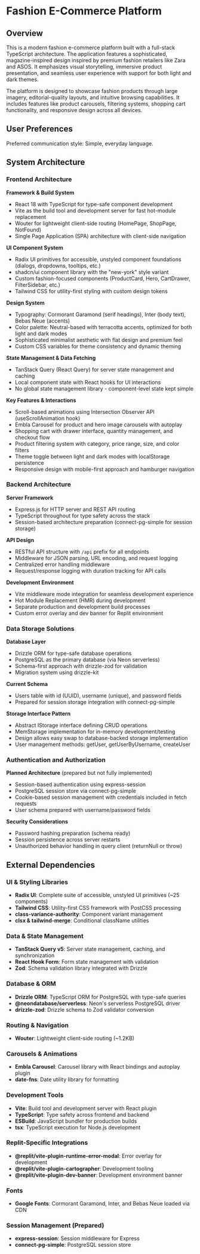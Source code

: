 # Fashion E-Commerce Platform

## Overview

This is a modern fashion e-commerce platform built with a full-stack TypeScript architecture. The application features a sophisticated, magazine-inspired design inspired by premium fashion retailers like Zara and ASOS. It emphasizes visual storytelling, immersive product presentation, and seamless user experience with support for both light and dark themes.

The platform is designed to showcase fashion products through large imagery, editorial-quality layouts, and intuitive browsing capabilities. It includes features like product carousels, filtering systems, shopping cart functionality, and responsive design across all devices.

## User Preferences

Preferred communication style: Simple, everyday language.

## System Architecture

### Frontend Architecture

**Framework & Build System**
- React 18 with TypeScript for type-safe component development
- Vite as the build tool and development server for fast hot-module replacement
- Wouter for lightweight client-side routing (HomePage, ShopPage, NotFound)
- Single Page Application (SPA) architecture with client-side navigation

**UI Component System**
- Radix UI primitives for accessible, unstyled component foundations (dialogs, dropdowns, tooltips, etc.)
- shadcn/ui component library with the "new-york" style variant
- Custom fashion-focused components (ProductCard, Hero, CartDrawer, FilterSidebar, etc.)
- Tailwind CSS for utility-first styling with custom design tokens

**Design System**
- Typography: Cormorant Garamond (serif headings), Inter (body text), Bebas Neue (accents)
- Color palette: Neutral-based with terracotta accents, optimized for both light and dark modes
- Sophisticated minimalist aesthetic with flat design and premium feel
- Custom CSS variables for theme consistency and dynamic theming

**State Management & Data Fetching**
- TanStack Query (React Query) for server state management and caching
- Local component state with React hooks for UI interactions
- No global state management library - component-level state kept simple

**Key Features & Interactions**
- Scroll-based animations using Intersection Observer API (useScrollAnimation hook)
- Embla Carousel for product and hero image carousels with autoplay
- Shopping cart with drawer interface, quantity management, and checkout flow
- Product filtering system with category, price range, size, and color filters
- Theme toggle between light and dark modes with localStorage persistence
- Responsive design with mobile-first approach and hamburger navigation

### Backend Architecture

**Server Framework**
- Express.js for HTTP server and REST API routing
- TypeScript throughout for type safety across the stack
- Session-based architecture preparation (connect-pg-simple for session storage)

**API Design**
- RESTful API structure with `/api` prefix for all endpoints
- Middleware for JSON parsing, URL encoding, and request logging
- Centralized error handling middleware
- Request/response logging with duration tracking for API calls

**Development Environment**
- Vite middleware mode integration for seamless development experience
- Hot Module Replacement (HMR) during development
- Separate production and development build processes
- Custom error overlay and dev banner for Replit environment

### Data Storage Solutions

**Database Layer**
- Drizzle ORM for type-safe database operations
- PostgreSQL as the primary database (via Neon serverless)
- Schema-first approach with drizzle-zod for validation
- Migration system using drizzle-kit

**Current Schema**
- Users table with id (UUID), username (unique), and password fields
- Prepared for session storage integration with connect-pg-simple

**Storage Interface Pattern**
- Abstract IStorage interface defining CRUD operations
- MemStorage implementation for in-memory development/testing
- Design allows easy swap to database-backed storage implementation
- User management methods: getUser, getUserByUsername, createUser

### Authentication and Authorization

**Planned Architecture** (prepared but not fully implemented)
- Session-based authentication using express-session
- PostgreSQL session store via connect-pg-simple
- Cookie-based session management with credentials included in fetch requests
- User schema prepared with username/password fields

**Security Considerations**
- Password hashing preparation (schema ready)
- Session persistence across server restarts
- Unauthorized behavior handling in query client (returnNull or throw)

## External Dependencies

### UI & Styling Libraries
- **Radix UI**: Complete suite of accessible, unstyled UI primitives (~25 components)
- **Tailwind CSS**: Utility-first CSS framework with PostCSS processing
- **class-variance-authority**: Component variant management
- **clsx & tailwind-merge**: Conditional className utilities

### Data & State Management
- **TanStack Query v5**: Server state management, caching, and synchronization
- **React Hook Form**: Form state management with validation
- **Zod**: Schema validation library integrated with Drizzle

### Database & ORM
- **Drizzle ORM**: TypeScript ORM for PostgreSQL with type-safe queries
- **@neondatabase/serverless**: Neon's serverless PostgreSQL driver
- **drizzle-zod**: Drizzle schema to Zod validator conversion

### Routing & Navigation
- **Wouter**: Lightweight client-side routing (~1.2KB)

### Carousels & Animations
- **Embla Carousel**: Carousel library with React bindings and autoplay plugin
- **date-fns**: Date utility library for formatting

### Development Tools
- **Vite**: Build tool and development server with React plugin
- **TypeScript**: Type safety across frontend and backend
- **ESBuild**: JavaScript bundler for production builds
- **tsx**: TypeScript execution for Node.js development

### Replit-Specific Integrations
- **@replit/vite-plugin-runtime-error-modal**: Error overlay for development
- **@replit/vite-plugin-cartographer**: Development tooling
- **@replit/vite-plugin-dev-banner**: Development environment banner

### Fonts
- **Google Fonts**: Cormorant Garamond, Inter, and Bebas Neue loaded via CDN

### Session Management (Prepared)
- **express-session**: Session middleware for Express
- **connect-pg-simple**: PostgreSQL session store